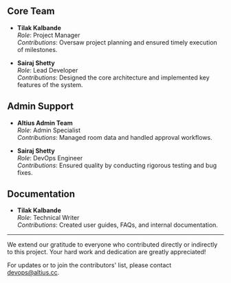 ## **Core Team**
- **Tilak Kalbande**  
  *Role*: Project Manager  
  *Contributions*: Oversaw project planning and ensured timely execution of milestones.

- **Sairaj Shetty**  
  *Role*: Lead Developer  
  *Contributions*: Designed the core architecture and implemented key features of the system.

## **Admin Support**
- **Altius Admin Team**  
  *Role*: Admin Specialist  
  *Contributions*: Managed room data and handled approval workflows.

- **Sairaj Shetty**  
  *Role*: DevOps Engineer  
  *Contributions*: Ensured quality by conducting rigorous testing and bug fixes.

## **Documentation**
- **Tilak Kalbande**  
  *Role*: Technical Writer  
  *Contributions*: Created user guides, FAQs, and internal documentation.


---

We extend our gratitude to everyone who contributed directly or indirectly to this project. Your hard work and dedication are greatly appreciated!

For updates or to join the contributors' list, please contact [devops@altius.cc](mailto:devops@altius.cc).
